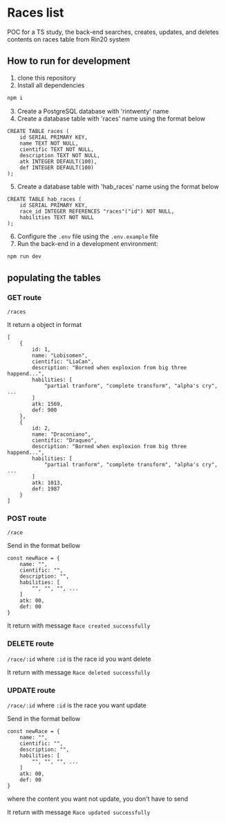 # Races list

POC for a TS study, the back-end searches, creates, updates, and deletes contents on races table from Rin20 system

## How to run for development

1. clone this repository
2. Install all dependencies

```bash
npm i
```

3. Create a PostgreSQL database with 'rintwenty' name
4. Create a database table with 'races' name using the format below

```psql
CREATE TABLE races (
    id SERIAL PRIMARY KEY,
    name TEXT NOT NULL,
    cientific TEXT NOT NULL,
    description TEXT NOT NULL,
    atk INTEGER DEFAULT(100),
    def INTEGER DEFAULT(100)
);
```

5. Create a database table with 'hab_races' name using the format below

```psql
CREATE TABLE hab_races (
    id SERIAL PRIMARY KEY,
    race_id INTEGER REFERENCES "races"("id") NOT NULL,
    habilities TEXT NOT NULL    
);
```

6. Configure the `.env` file using the `.env.example` file
7. Run the back-end in a development environment:

```bash
npm run dev
```

## populating the tables

### GET route
`/races`

It return a object in format

```
[
    {
        id: 1,
        name: "Lobisomen",
        cientific: "LiaCan",
        description: "Borned when exploxion from big three happend...",
        habilities: [
            "partial tranform", "complete transform", "alpha's cry", ...
        ]
        atk: 1569,
        def: 900
    },
    {
        id: 2,
        name: "Draconiano",
        cientific: "Draqueo",
        description: "Borned when exploxion from big three happend...",
        habilities: [
            "partial tranform", "complete transform", "alpha's cry", ...
        ]
        atk: 1013,
        def: 1987
    }
]
```

### POST route
`/race`

Send in the format bellow

```
const newRace = {
    name: "",
    cientific: "",
    description: "",
    habilities: [
        "", "", "", ...
    ]
    atk: 00,
    def: 00
}
```

It return with message `Race created successfully`

### DELETE route
`/race/:id`
where `:id` is the race id you want delete

It return with message `Race deleted successfully`

### UPDATE route
`/race/:id`
where `:id` is the race you want update

Send in the format bellow

```
const newRace = {
    name: "",
    cientific: "",
    description: "",
    habilities: [
        "", "", "", ...
    ]
    atk: 00,
    def: 00
}
```
where the content you want not update, you don't have to send

It return with message `Race updated successfully`